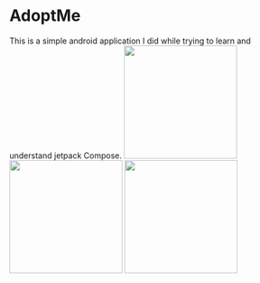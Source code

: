 # AdoptMe
This is a simple android application I did while trying to learn and understand jetpack Compose.
<img src="Images/DetailScreen.jpg" width="200" > <img src="Images/homeScreen.jpg" width="200" >
<img src="images/images.jpg" width="200" >
